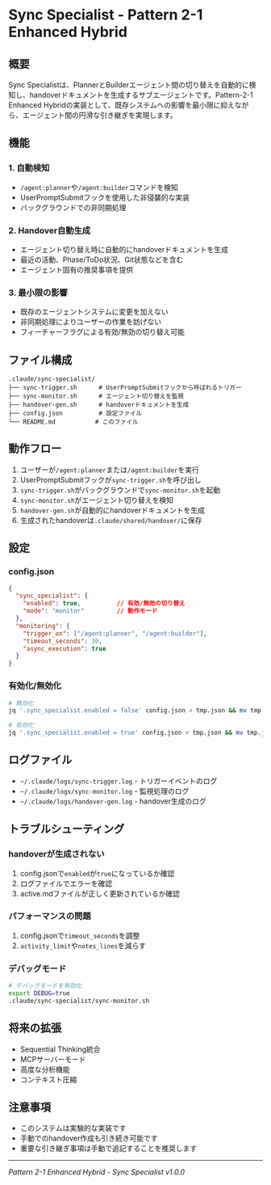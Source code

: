 # Sync Specialist - Pattern 2-1 Enhanced Hybrid

## 概要
Sync Specialistは、PlannerとBuilderエージェント間の切り替えを自動的に検知し、handoverドキュメントを生成するサブエージェントです。Pattern-2-1 Enhanced Hybridの実装として、既存システムへの影響を最小限に抑えながら、エージェント間の円滑な引き継ぎを実現します。

## 機能

### 1. 自動検知
- `/agent:planner`や`/agent:builder`コマンドを検知
- UserPromptSubmitフックを使用した非侵襲的な実装
- バックグラウンドでの非同期処理

### 2. Handover自動生成
- エージェント切り替え時に自動的にhandoverドキュメントを生成
- 最近の活動、Phase/ToDo状況、Git状態などを含む
- エージェント固有の推奨事項を提供

### 3. 最小限の影響
- 既存のエージェントシステムに変更を加えない
- 非同期処理によりユーザーの作業を妨げない
- フィーチャーフラグによる有効/無効の切り替え可能

## ファイル構成

```
.claude/sync-specialist/
├── sync-trigger.sh      # UserPromptSubmitフックから呼ばれるトリガー
├── sync-monitor.sh      # エージェント切り替えを監視
├── handover-gen.sh      # handoverドキュメントを生成
├── config.json          # 設定ファイル
└── README.md           # このファイル
```

## 動作フロー

1. ユーザーが`/agent:planner`または`/agent:builder`を実行
2. UserPromptSubmitフックが`sync-trigger.sh`を呼び出し
3. `sync-trigger.sh`がバックグラウンドで`sync-monitor.sh`を起動
4. `sync-monitor.sh`がエージェント切り替えを検知
5. `handover-gen.sh`が自動的にhandoverドキュメントを生成
6. 生成されたhandoverは`.claude/shared/handover/`に保存

## 設定

### config.json
```json
{
  "sync_specialist": {
    "enabled": true,          // 有効/無効の切り替え
    "mode": "monitor"         // 動作モード
  },
  "monitoring": {
    "trigger_on": ["/agent:planner", "/agent:builder"],
    "timeout_seconds": 30,
    "async_execution": true
  }
}
```

### 有効化/無効化
```bash
# 無効化
jq '.sync_specialist.enabled = false' config.json > tmp.json && mv tmp.json config.json

# 有効化
jq '.sync_specialist.enabled = true' config.json > tmp.json && mv tmp.json config.json
```

## ログファイル

- `~/.claude/logs/sync-trigger.log` - トリガーイベントのログ
- `~/.claude/logs/sync-monitor.log` - 監視処理のログ
- `~/.claude/logs/handover-gen.log` - handover生成のログ

## トラブルシューティング

### handoverが生成されない
1. config.jsonで`enabled`が`true`になっているか確認
2. ログファイルでエラーを確認
3. active.mdファイルが正しく更新されているか確認

### パフォーマンスの問題
1. config.jsonで`timeout_seconds`を調整
2. `activity_limit`や`notes_lines`を減らす

### デバッグモード
```bash
# デバッグモードを有効化
export DEBUG=true
.claude/sync-specialist/sync-monitor.sh
```

## 将来の拡張

- Sequential Thinking統合
- MCPサーバーモード
- 高度な分析機能
- コンテキスト圧縮

## 注意事項

- このシステムは実験的な実装です
- 手動でのhandover作成も引き続き可能です
- 重要な引き継ぎ事項は手動で追記することを推奨します

---
*Pattern 2-1 Enhanced Hybrid - Sync Specialist v1.0.0*